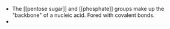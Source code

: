 - The [[pentose sugar]] and [[phosphate]] groups make up the "backbone" of a nucleic acid. Fored with covalent bonds.
-